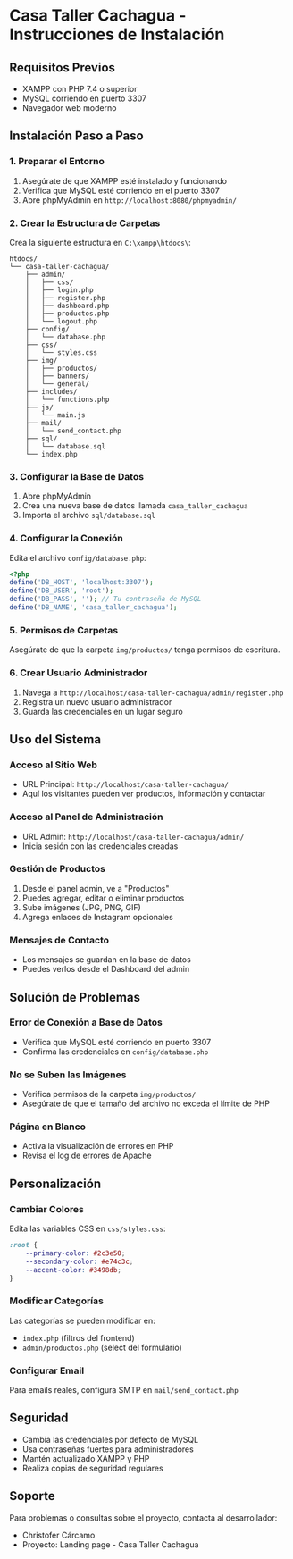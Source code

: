 # Casa Taller Cachagua - Instrucciones de Instalación

## Requisitos Previos

- XAMPP con PHP 7.4 o superior
- MySQL corriendo en puerto 3307
- Navegador web moderno

## Instalación Paso a Paso

### 1. Preparar el Entorno

1. Asegúrate de que XAMPP esté instalado y funcionando
2. Verifica que MySQL esté corriendo en el puerto 3307
3. Abre phpMyAdmin en `http://localhost:8080/phpmyadmin/`

### 2. Crear la Estructura de Carpetas

Crea la siguiente estructura en `C:\xampp\htdocs\`:

```
htdocs/
└── casa-taller-cachagua/
    ├── admin/
    │   ├── css/
    │   ├── login.php
    │   ├── register.php
    │   ├── dashboard.php
    │   ├── productos.php
    │   └── logout.php
    ├── config/
    │   └── database.php
    ├── css/
    │   └── styles.css
    ├── img/
    │   ├── productos/
    │   ├── banners/
    │   └── general/
    ├── includes/
    │   └── functions.php
    ├── js/
    │   └── main.js
    ├── mail/
    │   └── send_contact.php
    ├── sql/
    │   └── database.sql
    └── index.php
```

### 3. Configurar la Base de Datos

1. Abre phpMyAdmin
2. Crea una nueva base de datos llamada `casa_taller_cachagua`
3. Importa el archivo `sql/database.sql`

### 4. Configurar la Conexión

Edita el archivo `config/database.php`:

```php
<?php
define('DB_HOST', 'localhost:3307');
define('DB_USER', 'root');
define('DB_PASS', ''); // Tu contraseña de MySQL
define('DB_NAME', 'casa_taller_cachagua');
```

### 5. Permisos de Carpetas

Asegúrate de que la carpeta `img/productos/` tenga permisos de escritura.

### 6. Crear Usuario Administrador

1. Navega a `http://localhost/casa-taller-cachagua/admin/register.php`
2. Registra un nuevo usuario administrador
3. Guarda las credenciales en un lugar seguro

## Uso del Sistema

### Acceso al Sitio Web
- URL Principal: `http://localhost/casa-taller-cachagua/`
- Aquí los visitantes pueden ver productos, información y contactar

### Acceso al Panel de Administración
- URL Admin: `http://localhost/casa-taller-cachagua/admin/`
- Inicia sesión con las credenciales creadas

### Gestión de Productos
1. Desde el panel admin, ve a "Productos"
2. Puedes agregar, editar o eliminar productos
3. Sube imágenes (JPG, PNG, GIF)
4. Agrega enlaces de Instagram opcionales

### Mensajes de Contacto
- Los mensajes se guardan en la base de datos
- Puedes verlos desde el Dashboard del admin

## Solución de Problemas

### Error de Conexión a Base de Datos
- Verifica que MySQL esté corriendo en puerto 3307
- Confirma las credenciales en `config/database.php`

### No se Suben las Imágenes
- Verifica permisos de la carpeta `img/productos/`
- Asegúrate de que el tamaño del archivo no exceda el límite de PHP

### Página en Blanco
- Activa la visualización de errores en PHP
- Revisa el log de errores de Apache

## Personalización

### Cambiar Colores
Edita las variables CSS en `css/styles.css`:
```css
:root {
    --primary-color: #2c3e50;
    --secondary-color: #e74c3c;
    --accent-color: #3498db;
}
```

### Modificar Categorías
Las categorías se pueden modificar en:
- `index.php` (filtros del frontend)
- `admin/productos.php` (select del formulario)

### Configurar Email
Para emails reales, configura SMTP en `mail/send_contact.php`

## Seguridad

- Cambia las credenciales por defecto de MySQL
- Usa contraseñas fuertes para administradores
- Mantén actualizado XAMPP y PHP
- Realiza copias de seguridad regulares

## Soporte

Para problemas o consultas sobre el proyecto, contacta al desarrollador:
- Christofer Cárcamo
- Proyecto: Landing page - Casa Taller Cachagua